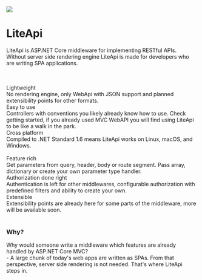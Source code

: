 ﻿---
Author: stanac
CreatedDate: 2017-03-30
Tags: home welcome initial
Title: none
RenderTitle: false
EditedBy: milan
EditedDate: 2017-04-06 
IsHtml: true
---


<div class='row'>
    <div class="col-md-3 col-md-offset-1">
        <img src='/content/imgs/logo-w.svg' />
    </div>
    <div class="col-md-5">
        <h1>LiteApi</h1>
        <p>
            LiteApi is ASP.NET Core middleware for implementing RESTful APIs.
            <br />
            Without server side rendering engine LiteApi is made for developers who are writing SPA applications.
        </p>
    </div>
</div>

<div class='row'>&nbsp;</div>
<div class='row'>&nbsp;</div>

<div class='row'>

<div class='col-md-4'>
<span class='sub'>Lightweight</span>
<br/>
No rendering engine, only WebApi with JSON support and planned extensibility points for other formats.
</div>

<div class='col-md-4'>
<span class='sub'>Easy to use</span>
<br/>
Controllers with conventions you likely already know how to use. Check getting started, if you already used MVC WebAPI you will find
using LiteApi to be like a walk in the park.
</div>

<div class='col-md-4'>
<span class='sub'>Cross platform</span>
<br/>
Compiled to .NET Standard 1.6 means LiteApi works on Linux, macOS, and Windows.
</div>

</div>

<div class='row'>&nbsp;</div>

<div class='row'>

<div class='col-md-4'>
<span class='sub'>Feature rich</span>
<br/>
Get parameters from query, header, body or route segment. Pass array, dictionary or create your own parameter type handler.
</div>

<div class='col-md-4'>
<span class='sub'>Authorization done right</span>
<br/>
Authentication is left for other middlewares, configurable authorization with predefined filters and ability to create your own.
</div>

<div class='col-md-4'>
<span class='sub'>Extensible</span>
<br/>
Extensibility points are already here for some parts of the middleware, more will be available soon.
</div>

</div>

<div class='row'>&nbsp;</div>

<div class='row'>
<h3>Why?</h3>
Why would someone write a middleware which features are already handled by ASP.NET Core MVC? <br/>
- A large chunk of today's web apps are written as SPAs. From that perspective, server side rendering is not needed.
That's where LiteApi steps in.
</div>